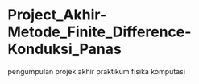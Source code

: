 # Project_Akhir-Metode_Finite_Difference-Konduksi_Panas
pengumpulan projek akhir praktikum fisika komputasi
